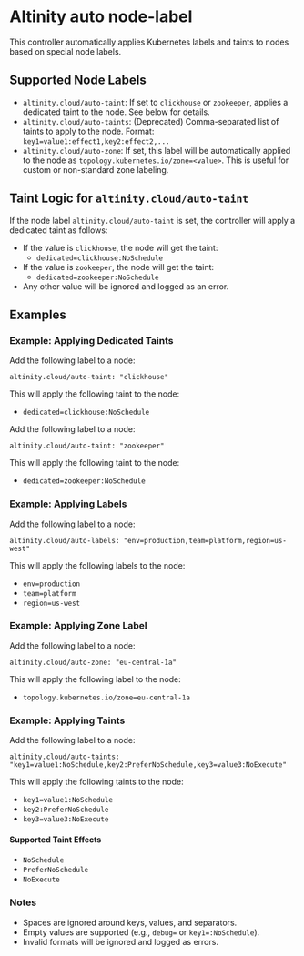 # Altinity auto node-label

This controller automatically applies Kubernetes labels and taints to nodes based on special node labels.

## Supported Node Labels

- `altinity.cloud/auto-taint`: If set to `clickhouse` or `zookeeper`, applies a dedicated taint to the node. See below for details.
- `altinity.cloud/auto-taints`: (Deprecated) Comma-separated list of taints to apply to the node. Format: `key1=value1:effect1,key2:effect2,...`
- `altinity.cloud/auto-zone`: If set, this label will be automatically applied to the node as `topology.kubernetes.io/zone=<value>`. This is useful for custom or non-standard zone labeling.

## Taint Logic for `altinity.cloud/auto-taint`

If the node label `altinity.cloud/auto-taint` is set, the controller will apply a dedicated taint as follows:

- If the value is `clickhouse`, the node will get the taint:
  - `dedicated=clickhouse:NoSchedule`
- If the value is `zookeeper`, the node will get the taint:
  - `dedicated=zookeeper:NoSchedule`
- Any other value will be ignored and logged as an error.

## Examples

### Example: Applying Dedicated Taints

Add the following label to a node:

```
altinity.cloud/auto-taint: "clickhouse"
```

This will apply the following taint to the node:
- `dedicated=clickhouse:NoSchedule`

Add the following label to a node:

```
altinity.cloud/auto-taint: "zookeeper"
```

This will apply the following taint to the node:
- `dedicated=zookeeper:NoSchedule`

### Example: Applying Labels

Add the following label to a node:

```
altinity.cloud/auto-labels: "env=production,team=platform,region=us-west"
```

This will apply the following labels to the node:
- `env=production`
- `team=platform`
- `region=us-west`

### Example: Applying Zone Label

Add the following label to a node:

```
altinity.cloud/auto-zone: "eu-central-1a"
```

This will apply the following label to the node:
- `topology.kubernetes.io/zone=eu-central-1a`

### Example: Applying Taints

Add the following label to a node:

```
altinity.cloud/auto-taints: "key1=value1:NoSchedule,key2:PreferNoSchedule,key3=value3:NoExecute"
```

This will apply the following taints to the node:
- `key1=value1:NoSchedule`
- `key2:PreferNoSchedule`
- `key3=value3:NoExecute`

#### Supported Taint Effects
- `NoSchedule`
- `PreferNoSchedule`
- `NoExecute`

### Notes
- Spaces are ignored around keys, values, and separators.
- Empty values are supported (e.g., `debug=` or `key1=:NoSchedule`).
- Invalid formats will be ignored and logged as errors.
